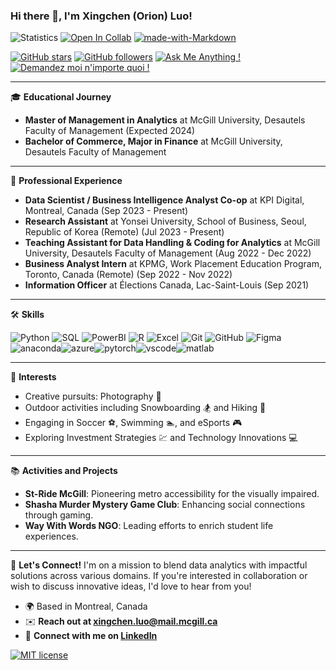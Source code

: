 ### Hi there 👋, I'm Xingchen (Orion) Luo!

![Statistics](https://komarev.com/ghpvc/?username=tiger7789&color=green)
[![Open In Collab](https://colab.research.google.com/assets/colab-badge.svg)](https://colab.research.google.com/github/Naereen/badges)
[![made-with-Markdown](https://img.shields.io/badge/Made%20with-Markdown-1f425f.svg)](http://commonmark.org)
 
[![GitHub stars](https://img.shields.io/github/stars/tiger7789.svg?style=social&label=Star&maxAge=2592000)](https://GitHub.com/tiger7789/stargazers/)
[![GitHub followers](https://img.shields.io/github/followers/tiger7789.svg?style=social&label=Follow&maxAge=2592000)](https://github.com/tiger7789?tab=followers)
[![Ask Me Anything !](https://img.shields.io/badge/Ask%20me-anything-1abc9c.svg)](https://GitHub.com/tiger7789/ama)
[![Demandez moi n'importe quoi !][def]](https://GitHub.com/tiger7789/ama.fr)

---

🎓 **Educational Journey**
- **Master of Management in Analytics** at McGill University, Desautels Faculty of Management (Expected 2024)
- **Bachelor of Commerce, Major in Finance** at McGill University, Desautels Faculty of Management 

---

💼 **Professional Experience**
- **Data Scientist / Business Intelligence Analyst Co-op** at KPI Digital, Montreal, Canada (Sep 2023 - Present)
- **Research Assistant** at Yonsei University, School of Business, Seoul, Republic of Korea (Remote) (Jul 2023 - Present)
- **Teaching Assistant for Data Handling & Coding for Analytics** at McGill University, Desautels Faculty of Management (Aug 2022 - Dec 2022)
- **Business Analyst Intern** at KPMG, Work Placement Education Program, Toronto, Canada (Remote) (Sep 2022 - Nov 2022)
- **Information Officer** at Élections Canada, Lac-Saint-Louis (Sep 2021)

---

🛠 **Skills**

![Python](https://skillicons.dev/icons?i=python&theme=light) ![SQL](https://skillicons.dev/icons?i=sql&theme=light) ![PowerBI](https://skillicons.dev/icons?i=powerbi&theme=light) ![R](https://skillicons.dev/icons?i=r&theme=light) ![Excel](https://skillicons.dev/icons?i=excel&theme=light) ![Git](https://skillicons.dev/icons?i=git&theme=light) ![GitHub](https://skillicons.dev/icons?i=github&theme=light) ![Figma](https://skillicons.dev/icons?i=figma&theme=light)![anaconda](https://skillicons.dev/icons?i=anaconda&theme=light)![azure](https://skillicons.dev/icons?i=azure&theme=light)![pytorch](https://skillicons.dev/icons?i=pytorch&theme=light)![vscode](https://skillicons.dev/icons?i=vscode&theme=light)![matlab](https://skillicons.dev/icons?i=matlab&theme=light)

---

🎡 **Interests**
- Creative pursuits: Photography 📸
- Outdoor activities including Snowboarding 🏂 and Hiking 🥾
- Engaging in Soccer ⚽, Swimming 🏊, and eSports 🎮
- Exploring Investment Strategies 💹 and Technology Innovations 💻

---

📚 **Activities and Projects**
- **St-Ride McGill**: Pioneering metro accessibility for the visually impaired.
- **Shasha Murder Mystery Game Club**: Enhancing social connections through gaming.
- **Way With Words NGO**: Leading efforts to enrich student life experiences.

---

🌟 **Let's Connect!**
I'm on a mission to blend data analytics with impactful solutions across various domains. If you're interested in collaboration or wish to discuss innovative ideas, I'd love to hear from you!

- 🌍 Based in Montreal, Canada
- ✉️ <b> Reach out at [xingchen.luo@mail.mcgill.ca](mailto:xingchen.luo@mail.mcgill.ca) </b>
- 🔗 <b> Connect with me on [LinkedIn](https://www.linkedin.com/in/xingchen-luo-1216lxc/) </b>



[![MIT license](https://img.shields.io/badge/License-MIT-blue.svg)](https://lbesson.mit-license.org/)


[def]: https://img.shields.io/badge/Demandez%20moi-n'%20importe%20quoi-1abc9c.svg
